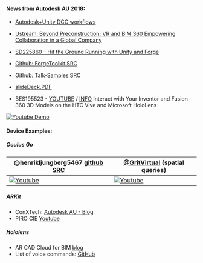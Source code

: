 
#### News from Autodesk AU 2018:

- [Autodesk+Unity DCC workflows](https://unity3d.com/partners/autodesk)
- [Ustream: Beyond Preconstruction: VR and BIM 360 Empowering Collaboration in a Global Company](https://www.ustream.tv/recorded/118281826)

- [SD225860 - Hit the Ground Running with Unity and Forge](https://autodeskuniversity.smarteventscloud.com/connect/sessionDetail.ww?SESSION_ID=225860&tclass=popup)
 - [Github: ForgeToolkit SRC](https://github.com/wallabyway/forgeToolkit)
 - [Github: Talk-Samples SRC](https://github.com/wallabyway/forgetoolkitsamples)
 - [slideDeck.PDF](https://github.com/wallabyway/forgetoolkitsamples/files/2593259/SD225860-HitGroundRunning-UnityandForge.pdf)

- BES195523 - [YOUTUBE](https://vimeo.com/243702940) / [INFO](https://autodeskuniversity.smarteventscloud.com/connect/sessionDetail.ww?SESSION_ID=195523) Interact with Your Inventor and Fusion 360 3D Models on the HTC Vive and Microsoft HoloLens 

[![Youtube Demo](https://github.com/cyrillef/ForgeArVr/raw/master/HoloForge.jpg)](https://www.youtube.com/watch?v=3_zwerE90eo&feature=youtu.be&t=3m42s)


#### Device Examples:

##### Oculus Go

| @henrikljungberg5467 [github SRC](https://github.com/henrikljungberg5467/OculusGoTeleportExample)  | [@GritVirtual](https://www.gritvirtual.com) (spatial queries)  |
|---|---|
| [![Youtube](https://user-images.githubusercontent.com/440241/45771855-10edb780-bbfb-11e8-9aa2-e3fb1e2fc556.jpg)](https://youtu.be/YA-fnzToRfA)  | [![Youtube](https://user-images.githubusercontent.com/440241/45772238-f36d1d80-bbfb-11e8-9268-ba11245aa782.jpg)](https://youtu.be/-MuU4b6HVEg?t=2m31s)  |



##### ARKit
- ConXTech: [Autodesk AU - Blog](https://forge.autodesk.com/blog/conxtech-rethinking-job-site-apples-arkit-forge)
- PIRO CIE [Youtube](https://www.youtube.com/watch?v=S_seHOqm1pA)

##### Hololens 
 - AR CAD Cloud for BIM [blog](http://ieiri-lab.jp/success/2018/03/ar-cad-cloud-for-bim.html)
 - List of voice commands: [GitHub](https://github.com/cyrillef/ForgeArVr/blob/86320ca0575887b2da59c2091ba16c483f11f4f8/HoloForge/Assets/Forge/Interactions/ForgeSpeechManager.cs#L50-L84)


 
